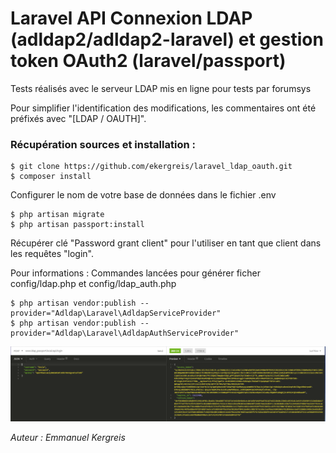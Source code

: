 # Laravel API Connexion LDAP (adldap2/adldap2-laravel) et gestion token OAuth2 (laravel/passport)

Tests réalisés avec le serveur LDAP mis en ligne pour tests par forumsys

Pour simplifier l'identification des modifications, les commentaires ont été préfixés avec "[LDAP / OAUTH]".

### Récupération sources et installation :

	$ git clone https://github.com/ekergreis/laravel_ldap_oauth.git
	$ composer install

Configurer le nom de votre base de données dans le fichier .env
	
	$ php artisan migrate
    $ php artisan passport:install

Récupérer clé "Password grant client" pour l'utiliser en tant que client dans les requêtes "login".

Pour informations : Commandes lancées pour générer ficher config/ldap.php et config/ldap_auth.php 

    $ php artisan vendor:publish --provider="Adldap\Laravel\AdldapServiceProvider"
    $ php artisan vendor:publish --provider="Adldap\Laravel\AdldapAuthServiceProvider"

![Connexion](https://raw.githubusercontent.com/ekergreis/laravel_ldap_oauth/master/img/demo.png)

*Auteur : Emmanuel Kergreis*
